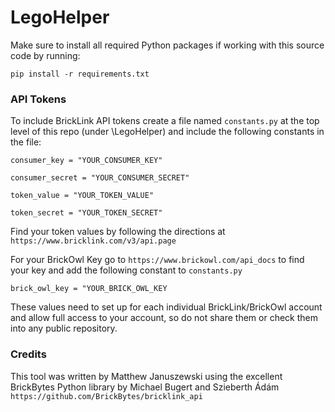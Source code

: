 # LegoHelper

Make sure to install all required Python packages if working with this source code by running:

`pip install -r requirements.txt`

### API Tokens
To include BrickLink API tokens create a file named `constants.py` at the top level of this repo (under \LegoHelper\) 
and include the following constants in the file: 

`consumer_key = "YOUR_CONSUMER_KEY"`

`consumer_secret = "YOUR_CONSUMER_SECRET"`

`token_value = "YOUR_TOKEN_VALUE"`

`token_secret = "YOUR_TOKEN_SECRET"`

Find your token values by following the directions at `https://www.bricklink.com/v3/api.page`

For your BrickOwl Key go to `https://www.brickowl.com/api_docs` to find your key and add the following constant to `constants.py`

`brick_owl_key = "YOUR_BRICK_OWL_KEY`

These values need to set up for each individual BrickLink/BrickOwl account and allow full access to your account, so do not share them 
or check them into any public repository.

### Credits
This tool was written by Matthew Januszewski using the excellent BrickBytes Python library by Michael Bugert and Szieberth Ádám 
`https://github.com/BrickBytes/bricklink_api`